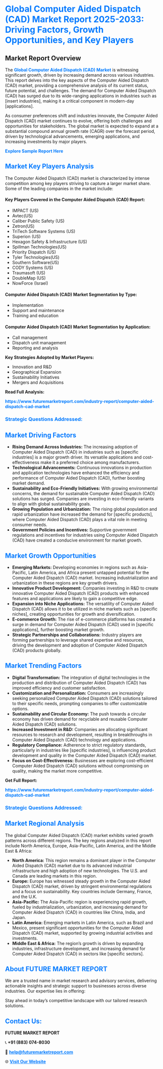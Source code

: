 <h1 style="color: #007BFF;">Global Computer Aided Dispatch (CAD) Market Report 2025-2033: Driving Factors, Growth Opportunities, and Key Players</h1>

<section id="overview">
<h2>Market Report Overview</h2>
<p>The <a href="https://www.futuremarketreport.com/industry-report/computer-aided-dispatch-cad-market" style="color: #007BFF; text-decoration: none;"><strong>Global Computer Aided Dispatch (CAD) Market</strong></a> is witnessing significant growth, driven by increasing demand across various industries. This report delves into the key aspects of the Computer Aided Dispatch (CAD) market, providing a comprehensive analysis of its current status, future potential, and challenges. The demand for Computer Aided Dispatch (CAD) has surged due to its wide-ranging applications in industries such as [insert industries], making it a critical component in modern-day [applications].</p>
<p>As consumer preferences shift and industries innovate, the Computer Aided Dispatch (CAD) market continues to evolve, offering both challenges and opportunities for stakeholders. The global market is expected to expand at a substantial compound annual growth rate (CAGR) over the forecast period, driven by technological advancements, emerging applications, and increasing investments by major players.</p>
</section>

<section id="overview">
<p><a href="https://www.futuremarketreport.com/request-sample/reportId=108459" style="color: #007BFF; text-decoration: none;"><strong>Explore Sample Report Here</strong></a></p>
</section>

<section id="key-players">
<h2 style="color: #007BFF;">Market Key Players Analysis</h2>
<p>The Computer Aided Dispatch (CAD) market is characterized by intense competition among key players striving to capture a larger market share. Some of the leading companies in the market include:</p>
<h4>Key Players Covered in the Computer Aided Dispatch (CAD) Report:</h4>
<ul><li>IMPACT (US)</li><li>Avtec(US)</li><li>Caliber Public Safety (US)</li><li>Zetron(US)</li><li>TriTech Software Systems (US)</li><li>Superion (US)</li><li>Hexagon Safety &amp; Infrastructure (US)</li><li>Spillman Technologies(US)</li><li>Priority Dispatch (US)</li><li>Tyler Technologies(US)</li><li>Southern Software(US)</li><li>CODY Systems (US)</li><li>Traumasoft (US)</li><li>DoubleMap (US)</li><li>NowForce (Israel)</li></ul>
<h4>Computer Aided Dispatch (CAD) Market Segmentation by Type:</h4>
<ul><li>Implementation</li><li>Support and maintenance</li><li>Training and education</li></ul>

<h4>Computer Aided Dispatch (CAD) Market Segmentation by Application:</h4>
<ul><li>Call management</li><li>Dispatch unit management</li><li>Reporting and analysis</li></ul>
<p><strong>Key Strategies Adopted by Market Players:</strong></p>
<ul>
<li>Innovation and R&D</li>
<li>Geographical Expansion</li>
<li>Sustainability Initiatives</li>
<li>Mergers and Acquisitions</li>
</ul>
</section>

<section>
<p><strong>Read Full Analysis: </strong></p><a href="https://www.futuremarketreport.com/industry-report/computer-aided-dispatch-cad-market" style="color: #007BFF; text-decoration: none;"><strong>https://www.futuremarketreport.com/industry-report/computer-aided-dispatch-cad-market</strong></a>
<h3 style="color: #007BFF;">Strategic Questions Addressed:</h3>
</section>

<section id="driving-factors">
<h2 style="color: #007BFF;">Market Driving Factors</h2>
<ul>
<li><strong>Rising Demand Across Industries:</strong> The increasing adoption of Computer Aided Dispatch (CAD) in industries such as [specific industries] is a major growth driver. Its versatile applications and cost-effectiveness make it a preferred choice among manufacturers.</li>
<li><strong>Technological Advancements:</strong> Continuous innovations in production and application technologies have enhanced the efficiency and performance of Computer Aided Dispatch (CAD), further boosting market demand.</li>
<li><strong>Sustainability and Eco-Friendly Initiatives:</strong> With growing environmental concerns, the demand for sustainable Computer Aided Dispatch (CAD) solutions has surged. Companies are investing in eco-friendly variants to align with global sustainability goals.</li>
<li><strong>Growing Population and Urbanization:</strong> The rising global population and rapid urbanization have increased the demand for [specific products], where Computer Aided Dispatch (CAD) plays a vital role in meeting consumer needs.</li>
<li><strong>Government Policies and Incentives:</strong> Supportive government regulations and incentives for industries using Computer Aided Dispatch (CAD) have created a conducive environment for market growth.</li>
</ul>
</section>

<section id="growth-opportunities">
<h2 style="color: #007BFF;">Market Growth Opportunities</h2>
<ul>
<li><strong>Emerging Markets:</strong> Developing economies in regions such as Asia-Pacific, Latin America, and Africa present untapped potential for the Computer Aided Dispatch (CAD) market. Increasing industrialization and urbanization in these regions are key growth drivers.</li>
<li><strong>Innovative Product Development:</strong> Companies investing in R&D to create innovative Computer Aided Dispatch (CAD) products with enhanced features and applications are likely to gain a competitive edge.</li>
<li><strong>Expansion into Niche Applications:</strong> The versatility of Computer Aided Dispatch (CAD) allows it to be utilized in niche markets such as [specific niches], creating opportunities for growth and diversification.</li>
<li><strong>E-commerce Growth:</strong> The rise of e-commerce platforms has created a surge in demand for Computer Aided Dispatch (CAD) used in [specific applications], further boosting market growth.</li>
<li><strong>Strategic Partnerships and Collaborations:</strong> Industry players are forming partnerships to leverage shared expertise and resources, driving the development and adoption of Computer Aided Dispatch (CAD) products globally.</li>
</ul>
</section>

<section id="trending-factors">
<h2 style="color: #007BFF;">Market Trending Factors</h2>
<ul>
<li><strong>Digital Transformation:</strong> The integration of digital technologies in the production and distribution of Computer Aided Dispatch (CAD) has improved efficiency and customer satisfaction.</li>
<li><strong>Customization and Personalization:</strong> Consumers are increasingly seeking personalized Computer Aided Dispatch (CAD) solutions tailored to their specific needs, prompting companies to offer customizable options.</li>
<li><strong>Sustainability and Circular Economy:</strong> The push towards a circular economy has driven demand for recyclable and reusable Computer Aided Dispatch (CAD) solutions.</li>
<li><strong>Increased Investment in R&D:</strong> Companies are allocating significant resources to research and development, resulting in breakthroughs in Computer Aided Dispatch (CAD) technology and applications.</li>
<li><strong>Regulatory Compliance:</strong> Adherence to strict regulatory standards, particularly in industries like [specific industries], is influencing product development and quality in the Computer Aided Dispatch (CAD) market.</li>
<li><strong>Focus on Cost-Effectiveness:</strong> Businesses are exploring cost-efficient Computer Aided Dispatch (CAD) solutions without compromising on quality, making the market more competitive.</li>
</ul>
</section>

<section>
<p><strong>Get Full Report: </strong></p><a href="https://www.futuremarketreport.com/industry-report/computer-aided-dispatch-cad-market" style="color: #007BFF; text-decoration: none;"><strong>https://www.futuremarketreport.com/industry-report/computer-aided-dispatch-cad-market</strong></a>
<h3 style="color: #007BFF;">Strategic Questions Addressed:</h3>
</section>


<section id="regional-analysis">
<h2 style="color: #007BFF;">Market Regional Analysis</h2>
<p>The global Computer Aided Dispatch (CAD) market exhibits varied growth patterns across different regions. The key regions analyzed in this report include North America, Europe, Asia-Pacific, Latin America, and the Middle East & Africa:</p>
<ul>
<li><strong>North America:</strong> This region remains a dominant player in the Computer Aided Dispatch (CAD) market due to its advanced industrial infrastructure and high adoption of new technologies. The U.S. and Canada are leading markets in this region.</li>
<li><strong>Europe:</strong> Europe has witnessed steady growth in the Computer Aided Dispatch (CAD) market, driven by stringent environmental regulations and a focus on sustainability. Key countries include Germany, France, and the U.K.</li>
<li><strong>Asia-Pacific:</strong> The Asia-Pacific region is experiencing rapid growth, fueled by industrialization, urbanization, and increasing demand for Computer Aided Dispatch (CAD) in countries like China, India, and Japan.</li>
<li><strong>Latin America:</strong> Emerging markets in Latin America, such as Brazil and Mexico, present significant opportunities for the Computer Aided Dispatch (CAD) market, supported by growing industrial activities and investments.</li>
<li><strong>Middle East & Africa:</strong> The region’s growth is driven by expanding industries, infrastructure development, and increasing demand for Computer Aided Dispatch (CAD) in sectors like [specific sectors].</li>
</ul>
</section>

<footer>
<h2 style="color: #007BFF;">About FUTURE MARKET REPORT</h2>
<p>We are a trusted name in market research and advisory services, delivering actionable insights and strategic support to businesses across diverse industries. Our expertise lies in offering:</p>

<p>Stay ahead in today’s competitive landscape with our tailored research solutions.</p>

<h2 style="color: #007BFF;">Contact Us:</h2>
<p><strong>FUTURE MARKET REPORT</strong></p>
<p>📞 <strong>+91 (883) 074-8030</strong></p>
<p>📧 <strong><a href="mailto:help@futuremarketreport.com" style="color: #007BFF;">help@futuremarketreport.com</a></strong></p>
<p>🌐 <strong><a href="https://www.futuremarketreport.com/" style="color: #007BFF;">Visit Our Website</a></strong></p>
</footer>